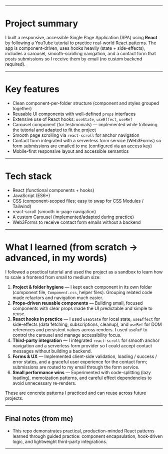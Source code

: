 
---

# Project summary

I built a responsive, accessible Single Page Application (SPA) using **React** by following a YouTube tutorial to practice real-world React patterns. The app is component-driven, uses hooks heavily (state + side-effects), includes a carousel, smooth-scrolling navigation, and a contact form that posts submissions so I receive them by email (no custom backend required).

---

# Key features

* Clean component-per-folder structure (component and styles grouped together)
* Reusable UI components with well-defined `props` interfaces
* Extensive use of React hooks: `useState`, `useEffect`, `useRef`
* Carousel component (for testimonials) — implemented while following the tutorial and adapted to fit the project
* Smooth page scrolling via `react-scroll` for anchor navigation
* Contact form integrated with a serverless form service (Web3Forms) so form submissions are emailed to me (configured via an access key)
* Mobile-first responsive layout and accessible semantics

---

# Tech stack

* React (functional components + hooks)
* JavaScript (ES6+)
* CSS (component-scoped files; easy to swap for CSS Modules / Tailwind)
* react-scroll (smooth in-page navigation)
* A custom Carousel (implemented/adapted during practice)
* Web3Forms to receive contact form emails without a backend

---

# What I learned (from scratch → advanced, in my words)

I followed a practical tutorial and used the project as a sandbox to learn how to scale a frontend from small to medium size:

1. **Project & folder hygiene** — I kept each component in its own folder (component file, `Component.css`, helper files). Grouping related code made refactors and navigation much easier.
2. **Props-driven reusable components** — Building small, focused components with clear props made the UI predictable and simple to reuse.
3. **React hooks in practice** — I used `useState` for local state, `useEffect` for side-effects (data fetching, subscriptions, cleanup), and `useRef` for DOM references and persistent values across renders. I used `useRef` to control the carousel and manage accessibility focus.
4. **Third-party integration** — I integrated `react-scroll` for smooth anchor navigation and a serverless form provider so I could accept contact messages without building a backend.
5. **Forms & UX** — Implemented client-side validation, loading / success / error states, and a graceful user experience for the contact form; submissions are routed to my email through the form service.
6. **Small performance wins** — Experimented with code-splitting (lazy loading), memoization patterns, and careful effect dependencies to avoid unnecessary re-renders.

These are concrete patterns I practiced and can reuse across future projects.

---

## Final notes (from me)

* This repo demonstrates practical, production-minded React patterns learned through guided practice: component encapsulation, hook-driven logic, and lightweight third-party integrations.

---
